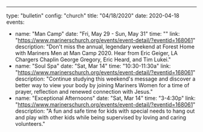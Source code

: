 ---
type: "bulletin"
config: "church"
title: "04/18/2020"
date: 2020-04-18
events:
  - name: "Man Camp"
    date: "Fri, May 29 - Sun, May 31"
    time: ""
    link: "https://www.marinerschurch.org/events/event-detail/?eventid=168061"
    description: "Don't miss the annual, legendary weekend at Forest Home with Mariners Men at Man Camp 2020. Hear from Eric Geiger, LA Chargers Chaplin George Gregory, Eric Heard, and Tim Lukei."
  - name: "Soul Spa"
    date: "Sat, Mar 14"
    time: "10:30-11:30a"
    link: "https://www.marinerschurch.org/events/event-detail/?eventid=168061"
    description: "Continue studying this weekend's message and discover a better way to view your body by joining Mariners Women for a time of prayer, reflection and renewed connection with Jesus."
  - name: "Exceptional Afternoons"
    date: "Sat, Mar 14"
    time: "3-4:30p"
    link: "https://www.marinerschurch.org/events/event-detail/?eventid=168061"
    description: "A fun and safe time for kids with special needs to hang out and play with other kids while being supervised by loving and caring volunteers."